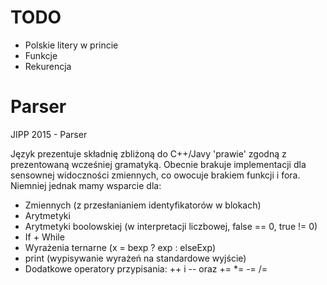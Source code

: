 # TODO
 - Polskie litery w princie
 - Funkcje
 - Rekurencja

# Parser
JIPP 2015 - Parser

Język prezentuje składnię zbliżoną do C++/Javy 'prawie' zgodną z prezentowaną wcześniej
gramatyką. Obecnie brakuje implementacji dla sensownej widoczności zmiennych, co owocuje
brakiem funkcji i fora. Niemniej jednak mamy wsparcie dla:
- Zmiennych (z przesłanianiem identyfikatorów w blokach)
- Arytmetyki
- Arytmetyki boolowskiej (w interpretacji liczbowej, false == 0, true != 0)
- If + While
- Wyrażenia ternarne (x = bexp ? exp : elseExp)
- print (wypisywanie wyrażeń na standardowe wyjście)
- Dodatkowe operatory przypisania: ++ i -- oraz += *= -= /=
